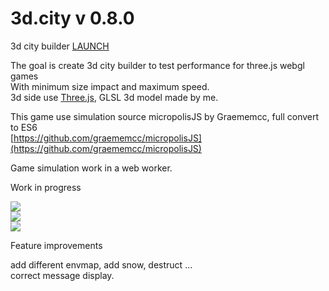 3d.city v 0.8.0
=======

3d city builder [LAUNCH](http://lo-th.github.io/3d.city/index.html)<br>

The goal is create 3d city builder to test performance for three.js webgl games<br>
With minimum size impact and maximum speed.<br>
3d side use [Three.js](https://github.com/mrdoob/three.js), GLSL 3d model made by me.<br>

This game use simulation source micropolisJS by Graememcc, full convert to ES6<br>
[https://github.com/graememcc/micropolisJS](https://github.com/graememcc/micropolisJS)<br>

Game simulation work in a web worker.

Work in progress

<a target='_blank' href='http://lo-th.github.io/3d.city/index.html'><img src="http://lo-th.github.io/3d.city/assets/img/preview01.jpg"/></a><br>
<a target='_blank' href='http://lo-th.github.io/3d.city/index.html'><img src="http://lo-th.github.io/3d.city/assets/img/preview02.jpg"/></a><br>
<a target='_blank' href='http://lo-th.github.io/3d.city/index.html'><img src="http://lo-th.github.io/3d.city/assets/img/preview03.jpg"/></a><br>

Feature improvements

add different envmap, add snow, destruct ...<br>
correct message display.
